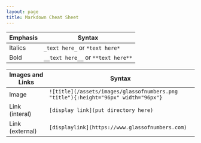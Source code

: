 ```yaml
---
layout: page
title: Markdown Cheat Sheet
---
```


| Emphasis | Syntax                             |
| -------- | ---------------------------------- |
| Italics  | `_text here_` or `*text here*`     |
| Bold     | `__text here__` or `**text here**` |

| Images and Links | Syntax                                                       |
| ---------------- | ------------------------------------------------------------ |
| Image            | `![title](/assets/images/glassofnumbers.png "title"){:height="96px" width="96px"}` |
| Link (interal)   | `[display link](put directory here)`                         |
| Link (external)  | `[displaylink](https://www.glassofnumbers.com)`              |

